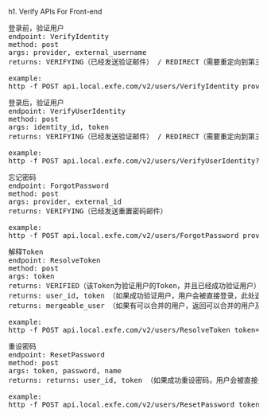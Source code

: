 h1. Verify APIs For Front-end

<pre>
登录前，验证用户
endpoint: VerifyIdentity
method: post
args: provider, external_username
returns: VERIFYING（已经发送验证邮件） / REDIRECT（需要重定向到第三方验证）

example:
http -f POST api.local.exfe.com/v2/users/VerifyIdentity provider='email' external_username='i@leaskh.com'
</pre>


<pre>
登录后，验证用户
endpoint: VerifyUserIdentity
method: post
args: identity_id, token
returns: VERIFYING（已经发送验证邮件） / REDIRECT（需要重定向到第三方验证）

example:
http -f POST api.local.exfe.com/v2/users/VerifyUserIdentity?token=xxxxxxxxxx identity_id=233
</pre>


<pre>
忘记密码
endpoint: ForgotPassword
method: post
args: provider, external_id
returns: VERIFYING（已经发送重置密码邮件）

example:
http -f POST api.local.exfe.com/v2/users/ForgotPassword provider='email' external_id='i@leaskh.com'
</pre>


<pre>
解释Token
endpoint: ResolveToken
method: post
args: token
returns: VERIFIED（该Token为验证用户的Token，并且已经成功验证用户） / INPUT_NEW_PASSWORD（该Token为重设密码Token，接下来可以提交新密码）
returns: user_id, token （如果成功验证用户，用户会被直接登录，此处返回用户的id和登录得到的token）
returns: mergeable_user （如果有可以合并的用户，返回可以合并的用户及其identities信息）

example:
http -f POST api.local.exfe.com/v2/users/ResolveToken token='xxxxxxxxxx'
</pre>


<pre>
重设密码
endpoint: ResetPassword
method: post
args: token, password, name
returns: returns: user_id, token （如果成功重设密码，用户会被直接登录，此处返回用户的id和登录得到的token）

example:
http -f POST api.local.exfe.com/v2/users/ResetPassword token='xxxxxxxxxx' password='xxxxxxxxxx' name='xxxxxxx'
</pre>